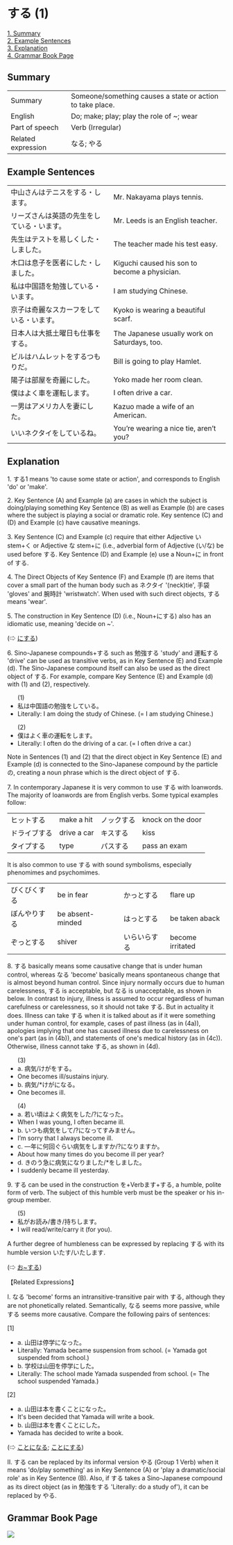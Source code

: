 # する (1)

[1. Summary](#summary)<br>
[2. Example Sentences](#example-sentences)<br>
[3. Explanation](#explanation)<br>
[4. Grammar Book Page](#grammar-book-page)<br>


## Summary

<table><tr>   <td>Summary</td>   <td>Someone/something causes a state or action to take place.</td></tr><tr>   <td>English</td>   <td>Do; make; play; play the role of ~; wear</td></tr><tr>   <td>Part of speech</td>   <td>Verb (Irregular)</td></tr><tr>   <td>Related expression</td>   <td>なる; やる</td></tr></table>

## Example Sentences

<table><tr>   <td>中山さんはテニスをする・します。</td>   <td>Mr. Nakayama plays tennis.</td></tr><tr>   <td>リーズさんは英語の先生をしている・います。</td>   <td>Mr. Leeds is an English teacher.</td></tr><tr>   <td>先生はテストを易しくした・しました。</td>   <td>The teacher made his test easy.</td></tr><tr>   <td>木口は息子を医者にした・しました。</td>   <td>Kiguchi caused his son to become a physician.</td></tr><tr>   <td>私は中国語を勉強している・います。</td>   <td>I am studying Chinese.</td></tr><tr>   <td>京子は奇麗なスカーフをしている・います。</td>   <td>Kyoko is wearing a beautiful scarf.</td></tr><tr>   <td>日本人は大抵土曜日も仕事をする。</td>   <td>The Japanese usually work on Saturdays, too.</td></tr><tr>   <td>ビルはハムレットをするつもりだ。</td>   <td>Bill is going to play Hamlet.</td></tr><tr>   <td>陽子は部屋を奇麗にした。</td>   <td>Yoko made her room clean.</td></tr><tr>   <td>僕はよく車を運転します。</td>   <td>I often drive a car.</td></tr><tr>   <td>一男はアメリカ人を妻にした。</td>   <td>Kazuo made a wife of an American.</td></tr><tr>   <td>いいネクタイをしているね。</td>   <td>You’re wearing a nice tie, aren’t you?</td></tr></table>

## Explanation

<p>1. <span class="cloze">する</span>1 means 'to cause some state or action', and corresponds to English 'do' or 'make'.</P>  <p>2. Key Sentence (A) and Example (a) are cases in which the subject is doing/playing something Key Sentence (B) as well as Example (b) are cases where the subject is playing a social or dramatic role. Key sentence (C) and (D) and Example (c) have causative meanings.</P>  <p>3. Key Sentence (C) and Example (c) require that either Adjective い stem+く or Adjective な stem+に (i.e., adverbial form of Adjective (い/な) be used before <span class="cloze">する</span>. Key Sentence (D) and Example (e) use a Noun+に in front of <span class="cloze">する</span>.</P>  <p>4. The Direct Objects of Key Sentence (F) and Example (f) are items that cover a small part of the human body such as ネクタイ '(neck)tie', 手袋 'gloves' and 腕時計 'wristwatch'. When used with such direct objects, <span class="cloze">する</span> means 'wear'.</P>  <p>5. The construction in Key Sentence (D) (i.e., Noun+に<span class="cloze">する</span>) also has an idiomatic use, meaning 'decide on ~'.</P>   <p>(⇨ <a href="#㊦ にする">にする</a>)</P>  <p>6. Sino-Japanese compounds+<span class="cloze">する</span> such as 勉強<span class="cloze">する</span> 'study' and 運転<span class="cloze">する</span> 'drive' can be used as transitive verbs, as in Key Sentence (E) and Example (d). The Sino-Japanese compound itself can also be used as the direct object of <span class="cloze">する</span>. For example, compare Key Sentence (E) and Example (d) with (1) and (2), respectively.</P>  <ul>(1) <li>私は中国語の勉強を<span class="cloze">している</span>。</li> <li>Literally: I am doing the study of Chinese. (= I am studying Chinese.)</li> </ul>  <ul>(2) <li>僕はよく車の運転を<span class="cloze">します</span>。</li> <li>Literally: I often do the driving of a car. (= I often drive a car.)</li> </ul>  <p>Note in Sentences (1) and (2) that the direct object in Key Sentence (E) and Example (d) is connected to the Sino-Japanese compound by the particle の, creating a noun phrase which is the direct object of <span class="cloze">する</span>.</P>  <p>7. In contemporary Japanese it is very common to use <span class="cloze">する</span> with loanwords. The majority of loanwords are from English verbs. Some typical examples follow:</P>  <table class="table"> <tbody> <tr class="tr"> <td class="td">ヒット<span class="cloze">する</span></td> <td class="td">make a hit</td> <td class="td">ノック<span class="cloze">する</span></td> <td class="td">knock on the door</td> </tr> <tr class="tr"> <td class="td">ドライブ<span class="cloze">する</span></td> <td class="td">drive a car</td> <td class="td">キス<span class="cloze">する</span></td> <td class="td">kiss</td> </tr> <tr class="tr"> <td class="td">タイプ<span class="cloze">する</span></td> <td class="td">type</td> <td class="td">パス<span class="cloze">する</span></td> <td class="td">pass an exam</td> </tr> </tbody> </table>  <p>It is also common to use <span class="cloze">する</span> with sound symbolisms, especially phenomimes and psychomimes.</P>  <table class="table"> <tbody> <tr class="tr"> <td class="td">びくびく<span class="cloze">する</span></td> <td class="td">be in fear</td> <td class="td">かっと<span class="cloze">する</span></td> <td class="td">flare up</td> </tr> <tr class="tr"> <td class="td">ぼんやり<span class="cloze">する</span></td> <td class="td">be absent-minded</td> <td class="td">はっと<span class="cloze">する</span></td> <td class="td">be taken aback</td> </tr> <tr class="tr"> <td class="td">ぞっと<span class="cloze">する</span></td> <td class="td">shiver</td> <td class="td">いらいら<span class="cloze">する</span></td> <td class="td">become irritated</td> </tr> </tbody> </table>  <p>8. <span class="cloze">する</span> basically means some causative change that is under human control, whereas なる 'become' basically means spontaneous change that is almost beyond human control. Since injury normally occurs due to human carelessness, する</span> is acceptable, but なる is unacceptable, as shown in below. In contrast to injury, illness is assumed to occur regardless of human carefulness or carelessness, so it should not take <span class="cloze">する</span>. But in actuality it does. Illness can take <span class="cloze">する</span> when it is talked about as if it were something under human control, for example, cases of past illness (as in (4a)), apologies implying that one has caused illness due to carelessness on one's part (as in (4b)), and statements of one's medical history (as in (4c)). Otherwise, illness cannot take <span class="cloze">する</span>, as shown in (4d).</P>  <ul>(3) <li>a. 病気/けがを<span class="cloze">する</span>。</li> <li>One becomes ill/sustains injury.</li> <div class="divide"></div> <li>b. 病気/*けがになる。</li> <li>One becomes ill.</li> </ul>  <ul>(4) <li>a. 若い頃はよく病気を<span class="cloze">した</span>/?になった。</li> <li>When I was young, I often became ill.</li> <div class="divide"></div> <li>b. いつも病気を<span class="cloze">して</span>/?になってすみません。</li> <li>I’m sorry that I always become ill.</li> <div class="divide"></div> <li>c. —年に何回ぐらい病気を<span class="cloze">します</span>か/?になりますか。</li> <li>About how many times do you become ill per year?</li> <div class="divide"></div> <li>d. きのう急に病気になりました/*を<span class="cloze">しました</span>。</li> <li>I suddenly became ill yesterday.</li> </ul>  <p>9. <span class="cloze">する</span> can be used in the construction を+Verbます+<span class="cloze">する</span>, a humble, polite form of verb. The subject of this humble verb must be the speaker or his in-group member.</P>  <ul>(5) <li>私がお読み/書き/持ち<span class="cloze">します</span>。</li> <li>I will read/write/carry it (for you).</li> </ul>  <p>A further degree of humbleness can be expressed by replacing <span class="cloze">する</span> with its humble version <span class="cloze">いたす</span>/<span class="cloze">いたします</span>.</P>  <p>(⇨ <a href="#㊦ お～する">お~する</a>)</P>  <p>【Related Expressions】</P>  <p>I. なる 'become' forms an intransitive-transitive pair with <span class="cloze">する</span>, although they are not phonetically related. Semantically, なる seems more passive, while <span class="cloze">する</span> seems more causative. Compare the following pairs of sentences:</P>  <p>[1]</P> <ul> <li>a. 山田は停学になった。</li> <li>Literally: Yamada became suspension from school. (= Yamada got suspended from school.)</li> <div class="divide"></div> <li>b. 学校は山田を停学に<span class="cloze">した</span>。</li> <li>Literally: The school made Yamada suspended from school. (= The school suspended Yamada.)</li> </ul>  <p>[2]</P> <ul> <li>a. 山田は本を書くことになった。</li> <li>It's been decided that Yamada will write a book.</li> <div class="divide"></div> <li>b. 山田は本を書くことに<span class="cloze">した</span>。</li> <li>Yamada has decided to write a book.</li> </ul>  <p>(⇨ <a href="#㊦ ことになる">ことになる</a>; <a href="#㊦ ことにする">ことにする</a>)</P>  <p>II. <span class="cloze">する</span> can be replaced by its informal version やる (Group 1 Verb) when it means 'do/play something' as in Key Sentence (A) or 'play a dramatic/social role' as in Key Sentence (B). Also, if <span class="cloze">する</span> takes a Sino-Japanese compound as its direct object (as in 勉強を<span class="cloze">する</span> 'Literally: do a study of'), it can be replaced by やる.</P>

## Grammar Book Page

![](../img/Basicする.png)

